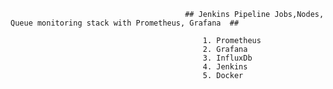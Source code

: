                                           ## Jenkins Pipeline Jobs,Nodes, Queue monitoring stack with Prometheus, Grafana  ## 

                                               1. Prometheus
                                               2. Grafana
                                               3. InfluxDb
                                               4. Jenkins
                                               5. Docker

